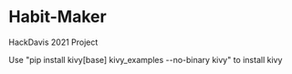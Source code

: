# Habit-Maker
HackDavis 2021 Project

Use "pip install kivy[base] kivy_examples --no-binary kivy" to install kivy
